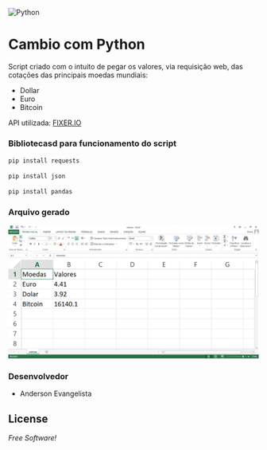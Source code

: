 ![Python](https://www.python.org/static/img/python-logo@2x.png)



# Cambio com Python
Script criado com o intuito de pegar os valores, via requisição web, das cotações das principais moedas mundiais:
  - Dollar
  - Euro
  - Bitcoin



API utilizada: [FIXER.IO](https://fixer.io/)

### Bibliotecasd para funcionamento do script
```sh
pip install requests
```
```sh
pip install json
```
```sh
pip install pandas
```

### Arquivo gerado
![Aplicação](captura.png)

### Desenvolvedor

 - Anderson Evangelista 




License
----
*Free Software!*